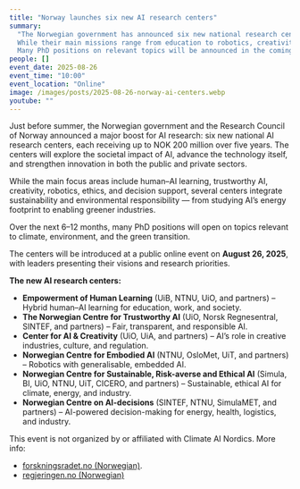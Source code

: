 ```yaml
---
title: "Norway launches six new AI research centers"
summary:
  "The Norwegian government has announced six new national research centers for artificial intelligence, backed by over NOK 1 billion over five years. 
  While their main missions range from education to robotics, creativity, and decision-making, sustainability, ethics, and environmental responsibility are important themes in several. 
  Many PhD positions on relevant topics will be announced in the coming year. The centers will be presented in a public online event on August 26."
people: []
event_date: 2025-08-26
event_time: "10:00"
event_location: "Online"
image: /images/posts/2025-08-26-norway-ai-centers.webp
youtube: ""
---
```


Just before summer, the Norwegian government and the Research Council of Norway announced a major boost for AI research: six new national AI research centers, each receiving up to NOK 200 million over five years.
The centers will explore the societal impact of AI, advance the technology itself, and strengthen innovation in both the public and private sectors.

While the main focus areas include human–AI learning, trustworthy AI, creativity, robotics, ethics, and decision support, several centers integrate sustainability and environmental responsibility — from studying AI’s energy footprint to enabling greener industries.

Over the next 6–12 months, many PhD positions will open on topics relevant to climate, environment, and the green transition.

The centers will be introduced at a public online event on **August 26, 2025**, with leaders presenting their visions and research priorities.

**The new AI research centers:**
- **Empowerment of Human Learning** (UiB, NTNU, UiO, and partners) – Hybrid human–AI learning for education, work, and society.
- **The Norwegian Centre for Trustworthy AI** (UiO, Norsk Regnesentral, SINTEF, and partners) – Fair, transparent, and responsible AI.
- **Center for AI & Creativity** (UiO, UiA, and partners) – AI’s role in creative industries, culture, and regulation.
- **Norwegian Centre for Embodied AI** (NTNU, OsloMet, UiT, and partners) – Robotics with generalisable, embedded AI.
- **Norwegian Centre for Sustainable, Risk-averse and Ethical AI** (Simula, BI, UiO, NTNU, UiT, CICERO, and partners) – Sustainable, ethical AI for climate, energy, and industry.
- **Norwegian Centre on AI-decisions** (SINTEF, NTNU, SimulaMET, and partners) – AI-powered decision-making for energy, health, logistics, and industry.

This event is not organized by or affiliated with Climate AI Nordics.
More info:
* [forskningsradet.no (Norwegian)](https://www.forskningsradet.no/arrangementer/2025/presentasjon-ki-sentra/).
* [regjeringen.no (Norwegian)](https://www.regjeringen.no/no/aktuelt/regjeringens-milliardsatsing-dette-er-norges-seks-nye-forskningssentre-for-kunstig-intelligens/id3108609/)

